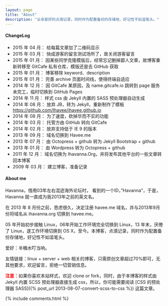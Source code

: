 ```yaml
---
layout: page
title: "About"
description: "业余爱好的点滴记录，同时作为配置备份的存储地，好记性不如滥笔头。"
---
```


#### ChangeLog

- 2015 年 04 月：   给每篇文章加了二维码显示
- 2015 年 03 月：   快成游客的留言测试场所了，故关闭游客留言
- 2015 年 01 月：   因某些同学克隆模版后，经常忘记删掉鄙人文章，故博客重新转移至 GitCafe 私有仓库，模版还是去 GitHub 获取
- 2015 年 01 月：   博客移除 keyword、description
- 2015 年 01 月：   完善 archive 页面时间线，使得终端自适应
- 2014 年 12 月：   因 GitCafe 某原因，及 name.gitcafe.io 跳转到 page 服务未完工，临时切换到 GitHub Pages
- 2014 年 11 月：   样式 css 由 Jekyll 内置的 SASS 预处理器自动生成
- 2014 年 08 月：   放弃 JB，转为 Jekyll，重新制作了模板 <https://github.com/Ihavee/ihavee.github.io>
- 2014 年 08 月：   为了速度，砍掉华而不实的功能
- 2014 年 03 月：   托管方由 GitHub 转向 GitCafe
- 2014 年 02 月：   放弃支持低于 IE 9 的版本
- 2013 年 09 月：   域名切换到 Havee.me
- 2013 年 07 月：   由 Octopress + github 转为 Jekyll Bootstrap + github
- 2013 年 01 月：   由 Wordpress 转为 Octopress + github
- 2011 年 12 月：   域名切换为 Ihavanna.Org，并将发布其他平台的一些文章转回本博客
- 2009 年 03 月：   建立博客，准备记录

#### About me

Havanna，借用03年左右混迹海外论坛时， 看到的一个ID，”Havanna”，于是，Havanna 就一直成为我2013年之前的英文名。

在 2013 年 8 月份之前，思虑很久，决定注册 havee.me 域名，并与2013年9月份将域名从 ihavanna.org 切换到 havee.me。

05 年开始初步接触 Linux，06年开始工作环境完全切换到 Linux，13 年末，厌倦了 Linux，遂工作环境切换到 OS X，至今。本博客，点滴记录，同时作为配置备份存储地，好记性不如滥笔头。

爱好：半桶水叮当响。

友情链接：linux + server + web 相关的博客，只需原创文章超过70%即可，无其他要求，欢迎留言，拒绝一切营销信息。

<span style="color:red;">**注意：**</span>如果你喜欢本站样式，欢迎 clone or fork，同时，由于本博客的样式由 Jekyll 内置 SCSS 预处理器直接生成 css，所以，你可能需要阅读 [CSS 的预处理器 SASS]({% post_url 2013-08-07-convert-scss-to-css %}) 这篇文章。

{% include comments.html %}

